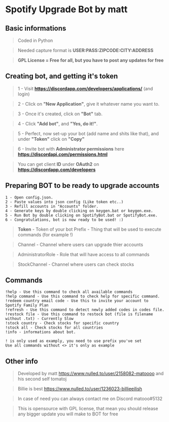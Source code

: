 # Spotify Upgrade Bot by matt

## Basic informations

>Coded in Python

>Needed capture format is **USER:PASS:ZIPCODE:CITY:ADDRESS**

>**GPL License = Free for all, but you have to post any updates for free**


## Creating bot, and getting it's token

>1 - Visit **https://discordapp.com/developers/applications/** (and login)

>2 - Click on **"New Application"**, give it whatever name you want to.

>3 - Once it's created, click on **"Bot"** tab.

>4 - Click **"Add bot"**, and **"Yes, do it!"**.

>5 - Perfect, now set-up your bot (add name and shits like that), and under **"Token"** click on **"Copy"**

>6 - Invite bot with **Administrator permissions** here **https://discordapi.com/permissions.html**

> You can get client **ID** under **OAuth2** on **https://discordapp.com/developers**


## Preparing BOT to be ready to upgrade accounts
```
1 - Open config.json.
2 - Paste values into json config (Like token etc..)
3 - Refill accounts in "Accounts" folder.
4 - Generate keys by double clicking on keygen.bat or keygen.exe.
5 - Run Bot by double clicking on SpotifyBot.bat or SpotifyBot.exe.
6 - Congratulations, bot is now ready to be used! :)
```
>**Token** - Token of your bot Prefix - Thing that will be used to execute commands (for example !)

>Channel - Channel where users can upgrade thier accounts

>AdministratorRole - Role that will have access to all commands

>StockChannel - Channel where users can check stocks

## Commands
```
!help - Use this command to check all available commands
!help command - Use this command to check help for specific command.
!redeem country email code - Use this to invite your account to Spotify Family Plan
!refresh - Use this command to detect newly added codes in codes file.
!restock file - Use this command to restock bot (file is filename without .txt) - Currently Slow
!stock country - Check stocks for specific country
!stock all - Check stocks for all countries
!info - informations about bot.

! is only used as examply, you need to use prefix you've set
Use all commands without <> it's only as example
```
## Other info
>Developed by matt https://www.nulled.to/user/2158082-matoooo and his second self tomatoj

>Billie is best https://www.nulled.to/user/1236023-billieeilish

>In case of need you can always contact me on Discord matooo#5132

>This is opensource with GPL license, that mean you should release any bigger update you will make to BOT for free





